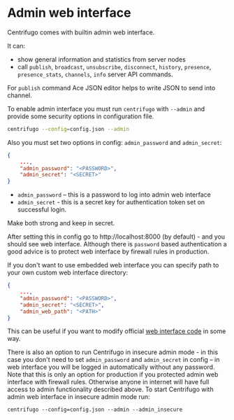 # Admin web interface

Centrifugo comes with builtin admin web interface.

It can:

* show general information and statistics from server nodes
* call `publish`, `broadcast`, `unsubscribe`, `disconnect`, `history`, `presence`, `presence_stats`, `channels`, `info` server API commands. 

For `publish` command Ace JSON editor helps to write JSON to send into channel.

To enable admin interface you must run `centrifugo` with `--admin` and provide some security options in configuration file.

```bash
centrifugo --config=config.json --admin
```

Also you must set two options in config: `admin_password` and `admin_secret`:

```json
{
    ...,
    "admin_password": "<PASSWORD>",
    "admin_secret": "<SECRET>"
}
```

* `admin_password` – this is a password to log into admin web interface
* `admin_secret` - this is a secret key for authentication token set on successful login.

Make both strong and keep in secret.

After setting this in config go to http://localhost:8000 (by default) - and you should see web interface. Although there is `password` based authentication a good advice is to protect web interface by firewall rules in production.

If you don't want to use embedded web interface you can specify path to your own custom web interface directory:

```json
{
    ...,
    "admin_password": "<PASSWORD>",
    "admin_secret": "<SECRET>",
    "admin_web_path": "<PATH>"
}
```

This can be useful if you want to modify official [web interface code](https://github.com/centrifugal/web) in some way.

There is also an option to run Centrifugo in insecure admin mode - in this case you don't need to set `admin_password` and `admin_secret` in config – in web interface you will be logged in automatically without any password. Note that this is only an option for production if you protected admin web interface with firewall rules. Otherwise anyone in internet will have full access to admin functionality described above. To start Centrifugo with admin web interface in insecure admin mode run:

```
centrifugo --config=config.json --admin --admin_insecure
```
